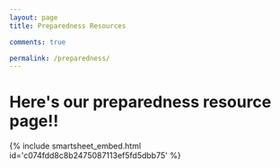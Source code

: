 ```yaml
---
layout: page
title: Preparedness Resources

comments: true

permalink: /preparedness/
---
```


# Here's our preparedness resource page!!


{% include smartsheet_embed.html id='c074fdd8c8b2475087113ef5fd5dbb75' %}
